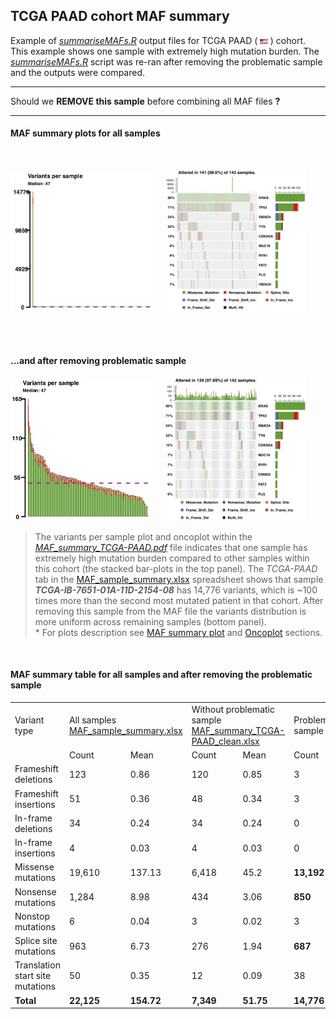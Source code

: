 ## TCGA PAAD cohort MAF summary

Example of *[summariseMAFs.R](https://github.com/umccr/MAF-summary/tree/master/summariseMAFs.R)* output files for TCGA PAAD ( <img src="../Figures/flag-of-United-States-of-America.png" width="2.5%"> ) cohort. This example shows one sample with extremely high mutation burden. The *[summariseMAFs.R](https://github.com/umccr/MAF-summary/tree/master/summariseMAFs.R)* script was re-ran after removing the problematic sample and the outputs were compared.

---
Should we **REMOVE this sample** before combining all MAF files **?**

---

#### MAF summary plots for all samples

<br/>

<img src="Figures/MAF_summary_TCGA-PAAD.jpg" width="45%"> &nbsp;&nbsp;&nbsp; <img src="Figures/Oncoplot_TCGA-PAAD.jpg" width="45%">

<br/><br/>

####  ...and after removing problematic sample

<img src="Figures/MAF_summary_TCGA-PAAD_clean.jpg" width="45%"> &nbsp;&nbsp;&nbsp; <img src="Figures/Oncoplot_TCGA-PAAD_clean.jpg" width="45%">

>The variants per sample plot and oncoplot within the *[MAF_summary_TCGA-PAAD.pdf](https://github.com/umccr/MAF-summary/tree/master/TCGA_PAAD_MAF_summary/MAF_summary_TCGA-PAAD.pdf)* file indicates that one sample has extremely high mutation burden compared to other samples within this cohort (the stacked bar-plots in the top panel). The *TCGA-PAAD* tab in the [MAF_sample_summary.xlsx](https://github.com/umccr/MAF-summary/blob/master/TCGA_PAAD_MAF_summary/MAF_sample_summary.xlsx) spreadsheet shows that sample ***TCGA-IB-7651-01A-11D-2154-08*** has 14,776 variants, which is ~100 times more than the second most mutated patient in that cohort. After removing this sample from the MAF file the variants distribution is more uniform across remaining samples (bottom panel).
<br />\* For plots description see [MAF summary plot](https://github.com/umccr/MAF-summary/tree/master/ICGC_PACA-CA_MAF_summary#maf-summary-plot) and [Oncoplot](https://github.com/umccr/MAF-summary/tree/master/ICGC_PACA-CA_MAF_summary#oncoplot) sections.


<br />


#### MAF summary table for all samples and after removing the problematic sample

<table>
  <tr>
    <td>Variant type</td>
    <td colspan="2">All samples <br/> <a href="https://github.com/umccr/MAF-summary/tree/master/TCGA_PAAD_MAF_summary/MAF_sample_summary.xlsx">MAF_sample_summary.xlsx</a></td>
    <td colspan="2">Without problematic sample <br/> <a href="https://github.com/umccr/MAF-summary/tree/master/TCGA_PAAD_MAF_summary/MAF_summary_TCGA-PAAD_clean.xlsx">MAF_summary_TCGA-PAAD_clean.xlsx</a></td>
    <td>Problematic sample</td>
  </tr>
  <tr>
    <td> </td>
    <td>Count</td>
    <td>Mean</td>
    <td>Count</td>
    <td>Mean</td>
    <td>Count</td>
  </tr>
  <tr>
    <td>Frameshift deletions</td>
    <td>123</td>
    <td>0.86</td>
    <td>120</td>
    <td>0.85</td>
    <td>3</td>
  </tr>
  <tr>
    <td>Frameshift insertions</td>
    <td>51</td>
    <td>0.36</td>
    <td>48</td>
    <td>0.34</td>
    <td>3</td>
  </tr>
  <tr>
    <td>In-frame deletions</td>
    <td>34</td>
    <td>0.24</td>
    <td>34</td>
    <td>0.24</td>
    <td>0</td>
  </tr>
  <tr>
    <td>In-frame insertions</td>
    <td>4</td>
    <td>0.03</td>
    <td>4</td>
    <td>0.03</td>
    <td>0</td>
  </tr>
  <tr>
    <td>Missense mutations</td>
    <td>19,610</td>
    <td>137.13</td>
    <td>6,418</td>
    <td>45.2</td>
    <td><b>13,192</b></td>
  </tr>
  <tr>
    <td>Nonsense mutations</td>
    <td>1,284</td>
    <td>8.98</td>
    <td>434</td>
    <td>3.06</td>
    <td><b>850</b></td>
  </tr>
  <tr>
    <td>Nonstop mutations</td>
    <td>6</td>
    <td>0.04</td>
    <td>3</td>
    <td>0.02</td>
    <td>3</td>
  </tr>
  <tr>
    <td>Splice site mutations</td>
    <td>963</td>
    <td>6.73</td>
    <td>276</td>
    <td>1.94</td>
    <td><b>687</b></td>
  </tr>
  <tr>
    <td>Translation start site mutations</td>
    <td>50</td>
    <td>0.35</td>
    <td>12</td>
    <td>0.09</td>
    <td>38</td>
  </tr>
  <tr>
    <td><b>Total</b></td>
    <td><b>22,125</b></td>
    <td><b>154.72</b></td>
    <td><b>7,349</b></td>
    <td><b>51.75</b></td>
    <td><b>14,776</b></td>
  </tr>
</table>

<br />
